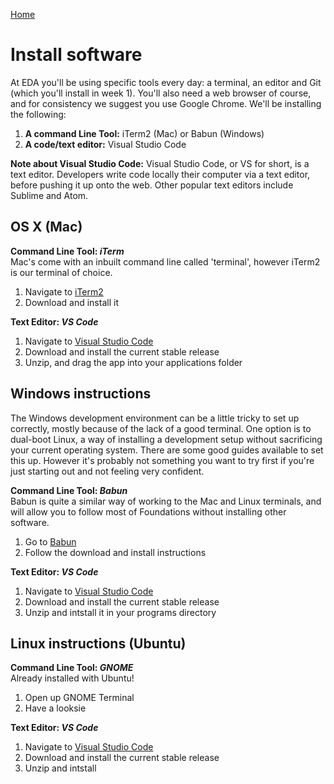 [Home](README.md) 

# Install software

At EDA you'll be using specific tools every day: a terminal, an editor and Git (which you'll install in week 1). You'll also need a web browser of course, and for consistency we suggest you use Google Chrome. We'll be installing the following:

1. __A command Line Tool:__ iTerm2 (Mac) or Babun (Windows)  
2. __A code/text editor:__ Visual Studio Code  

__Note about Visual Studio Code:__ Visual Studio Code, or VS for short, is a text editor. Developers write code locally their computer via a text editor, before pushing it up onto the web. Other popular text editors include Sublime and Atom. 

## OS X (Mac) 

__Command Line Tool: *iTerm*__  
Mac's come with an inbuilt command line called 'terminal', however iTerm2 is our terminal of choice. 


1. Navigate to [iTerm2](https://www.iterm2.com/)  
2. Download and install it  


__Text Editor: *VS Code*__

1. Navigate to [Visual Studio Code](https://code.visualstudio.com/)
2. Download and install the current stable release
3. Unzip, and drag the app into your applications folder


## Windows instructions
The Windows development environment can be a little tricky to set up correctly, mostly because of the lack of a good terminal. One option is to dual-boot Linux, a way of installing a development setup without sacrificing your current operating system. There are some good guides available to set this up. However it's probably not something you want to try first if you're just starting out and not feeling very confident.

__Command Line Tool: *Babun*__  
Babun is quite a similar way of working to the Mac and Linux terminals, and will allow you to follow most of Foundations without installing other software.

1. Go to [Babun](https://babun.GitHub.io)
2. Follow the download and install instructions

__Text Editor: *VS Code*__

1. Navigate to [Visual Studio Code](https://code.visualstudio.com/)
2. Download and install the current stable release
3. Unzip and intstall it in your programs directory

## Linux instructions (Ubuntu)

__Command Line Tool: *GNOME*__  
Already installed with Ubuntu!

1. Open up GNOME Terminal
2. Have a looksie

__Text Editor: *VS Code*__
1. Navigate to [Visual Studio Code](https://code.visualstudio.com/)
2. Download and install the current stable release
3. Unzip and intstall




